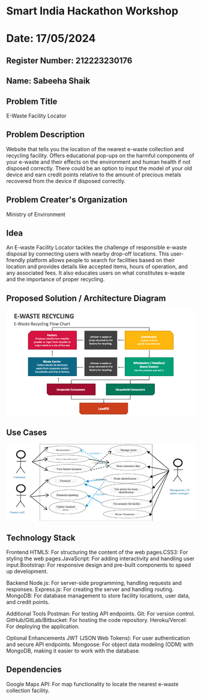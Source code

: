 # Smart India Hackathon Workshop
# Date: 17/05/2024
## Register Number: 212223230176
## Name: Sabeeha Shaik
## Problem Title
E-Waste Facility Locator
## Problem Description
Website that tells you the location of the nearest e-waste collection and recycling facility. Offers educational pop-ups on the harmful components of your e-waste and their effects on the environment and human health if not disposed correctly. There could be an option to input the model of your old device and earn credit points relative to the amount of precious metals recovered from the device if disposed correctly.
## Problem Creater's Organization
Ministry of Environment

## Idea

An E-waste Facility Locator tackles the challenge of responsible e-waste disposal by connecting users with nearby drop-off locations. This user-friendly platform allows people to search for facilities based on their location and provides details like accepted items, hours of operation, and any associated fees. It also educates users on what constitutes e-waste and the importance of proper recycling.



## Proposed Solution / Architecture Diagram
![alt text](ewaste.png)

## Use Cases
![alt text](usecase.png)

## Technology Stack

Frontend
HTML5: For structuring the content of the web pages.CSS3: For styling the web pages.JavaScript: For adding interactivity and handling user input.Bootstrap: For responsive design and pre-built components to speed up development.


Backend
Node.js: For server-side programming, handling requests and responses.
Express.js: For creating the server and handling routing.
MongoDB: For database management to store facility locations, user data, and credit points.


Additional Tools
Postman: For testing API endpoints.
Git: For version control.
GitHub/GitLab/Bitbucket: For hosting the code repository.
Heroku/Vercel: For deploying the application.

Optional Enhancements
JWT (JSON Web Tokens): For user authentication and secure API endpoints.
Mongoose: For object data modeling (ODM) with MongoDB, making it easier to work with the database.

## Dependencies
Google Maps API: For map functionality to locate the nearest e-waste collection 
facility.
